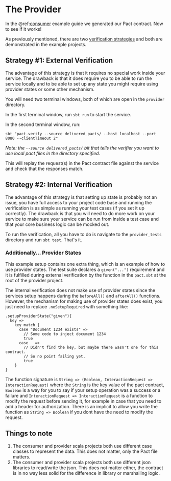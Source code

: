 # The Provider
In the @ref:[consumer](consumer.md) example guide we generated our Pact contract. Now to see if it works!

As previously mentioned, there are two [verification strategies](../articles/verification-strategies.md) and both are demonstrated in the example projects.

## Strategy #1: External Verification

The advantage of this strategy is that it requires no special work inside your service. The drawback is that it does require you to be able to run the service locally and to be able to set up any state you might require using provider states or some other mechanism.

You will need two terminal windows, both of which are open in the `provider` directory.

In the first terminal window, run `sbt run` to start the service.

In the second terminal window, run:
```
sbt "pact-verify --source delivered_pacts/ --host localhost --port 8080 --clientTimeout 2"
```
*Note: the `--source delivered_pacts/` bit that tells the verifier you want to use local pact files in the directory specified.*

This will replay the request(s) in the Pact contract file against the service and check that the responses match.

## Strategy #2: Internal Verification

The advantage of this strategy is that setting up state is probably not an issue, you have full access to your project code base and running the verification is as simple as running your test cases (if you set it up correctly). The drawback is that you will need to do more work on your service to make sure your service can be run from inside a test case and that your core business logic can be mocked out.

To run the verification, all you have to do is navigate to the `provider_tests` directory and run `sbt test`. That's it.

### Additionally... Provider States
This example setup contains one extra thing, which is an example of how to use provider states. The test suite declares a `given("...")` requirement and it is fulfilled during external verification by the function in the `pact.sbt` at the root of the provider project.

The internal verification does not make use of provider states since the services setup happens during the `beforeAll()` and `afterAll()` functions. However, the mechanism for making use of provider states does exist, you just need to replace `.noSetupRequired` with something like:

```
.setupProviderState("given"){
  key =>
    key match {
      case "Document 1234 exists" =>
        // Some code to inject document 1234
        true
      case _ =>
        // Didn't find the key, but maybe there wasn't one for this contract.
        // So no point failing yet.
        true
    }
}
```

The function signature is `String => (Boolean, InteractionRequest => InteractionRequest)` where the `String` is the key value of the pact contract, `Boolean` is a way for you to say if your setup operation was a success or a failure and `InteractionRequest => InteractionRequest` is a function to modify the request before sending it, for example in case that you need to add a header for authorization. There is an implicit to allow you write the function as `String => Boolean` if you dont have the need to modify the request.

## Things to note
1. The consumer and provider scala projects both use different case classes to represent the data. This does not matter, only the Pact file matters.
1. The consumer and provider scala projects both use different json libraries to read/write the json. This does not matter either, the contract is in no way less solid for the difference in library or marshalling logic.
